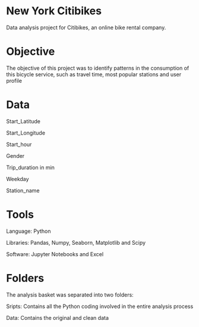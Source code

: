 # New York Citibikes
Data analysis project for Citibikes, an online bike rental company.

# Objective 
The objective of this project was to identify patterns in the consumption of this bicycle service, such as travel time, most popular stations and user profile

# Data
Start_Latitude

Start_Longitude

Start_hour

Gender

Trip_duration in min

Weekday

Station_name


# Tools
Language: Python

Libraries: Pandas, Numpy, Seaborn, Matplotlib and Scipy

Software: Jupyter Notebooks and Excel

# Folders
The analysis basket was separated into two folders:

Sripts:
Contains all the Python coding involved in the entire analysis process

Data:
Contains the original and clean data


